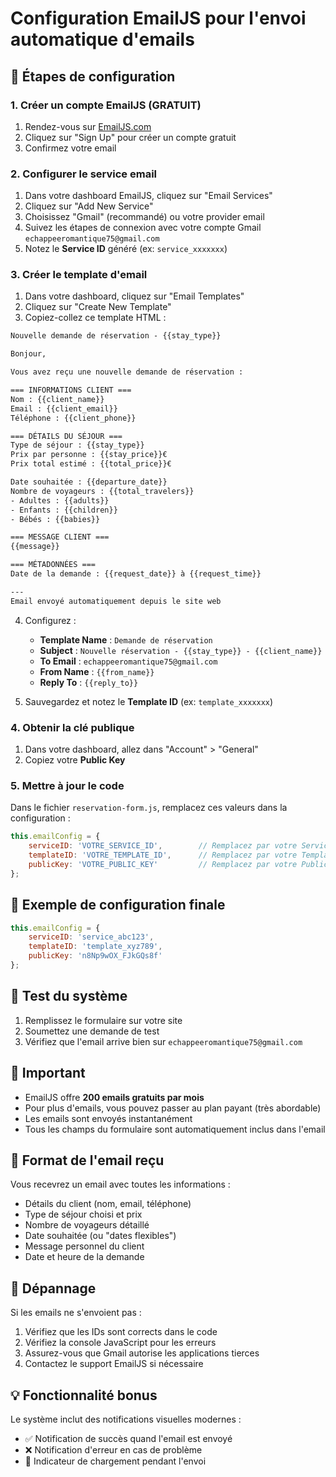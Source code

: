 # Configuration EmailJS pour l'envoi automatique d'emails

## 📧 Étapes de configuration

### 1. Créer un compte EmailJS (GRATUIT)

1. Rendez-vous sur [EmailJS.com](https://www.emailjs.com/)
2. Cliquez sur "Sign Up" pour créer un compte gratuit
3. Confirmez votre email

### 2. Configurer le service email

1. Dans votre dashboard EmailJS, cliquez sur "Email Services"
2. Cliquez sur "Add New Service"
3. Choisissez "Gmail" (recommandé) ou votre provider email
4. Suivez les étapes de connexion avec votre compte Gmail `echappeeromantique75@gmail.com`
5. Notez le **Service ID** généré (ex: `service_xxxxxxx`)

### 3. Créer le template d'email

1. Dans votre dashboard, cliquez sur "Email Templates"
2. Cliquez sur "Create New Template"
3. Copiez-collez ce template HTML :

```html
Nouvelle demande de réservation - {{stay_type}}

Bonjour,

Vous avez reçu une nouvelle demande de réservation :

=== INFORMATIONS CLIENT ===
Nom : {{client_name}}
Email : {{client_email}}
Téléphone : {{client_phone}}

=== DÉTAILS DU SÉJOUR ===
Type de séjour : {{stay_type}}
Prix par personne : {{stay_price}}€
Prix total estimé : {{total_price}}€

Date souhaitée : {{departure_date}}
Nombre de voyageurs : {{total_travelers}}
- Adultes : {{adults}}
- Enfants : {{children}}
- Bébés : {{babies}}

=== MESSAGE CLIENT ===
{{message}}

=== MÉTADONNÉES ===
Date de la demande : {{request_date}} à {{request_time}}

---
Email envoyé automatiquement depuis le site web
```

4. Configurez :
   - **Template Name** : `Demande de réservation`
   - **Subject** : `Nouvelle réservation - {{stay_type}} - {{client_name}}`
   - **To Email** : `echappeeromantique75@gmail.com`
   - **From Name** : `{{from_name}}`
   - **Reply To** : `{{reply_to}}`

5. Sauvegardez et notez le **Template ID** (ex: `template_xxxxxxx`)

### 4. Obtenir la clé publique

1. Dans votre dashboard, allez dans "Account" > "General"
2. Copiez votre **Public Key**

### 5. Mettre à jour le code

Dans le fichier `reservation-form.js`, remplacez ces valeurs dans la configuration :

```javascript
this.emailConfig = {
    serviceID: 'VOTRE_SERVICE_ID',        // Remplacez par votre Service ID
    templateID: 'VOTRE_TEMPLATE_ID',      // Remplacez par votre Template ID
    publicKey: 'VOTRE_PUBLIC_KEY'         // Remplacez par votre Public Key
};
```

## 🎯 Exemple de configuration finale

```javascript
this.emailConfig = {
    serviceID: 'service_abc123',
    templateID: 'template_xyz789', 
    publicKey: 'n8Np9wOX_FJkGQs8f'
};
```

## 🧪 Test du système

1. Remplissez le formulaire sur votre site
2. Soumettez une demande de test
3. Vérifiez que l'email arrive bien sur `echappeeromantique75@gmail.com`

## 🚨 Important

- EmailJS offre **200 emails gratuits par mois**
- Pour plus d'emails, vous pouvez passer au plan payant (très abordable)
- Les emails sont envoyés instantanément
- Tous les champs du formulaire sont automatiquement inclus dans l'email

## 📝 Format de l'email reçu

Vous recevrez un email avec toutes les informations :
- Détails du client (nom, email, téléphone)
- Type de séjour choisi et prix
- Nombre de voyageurs détaillé
- Date souhaitée (ou "dates flexibles")
- Message personnel du client
- Date et heure de la demande

## 🔧 Dépannage

Si les emails ne s'envoient pas :
1. Vérifiez que les IDs sont corrects dans le code
2. Vérifiez la console JavaScript pour les erreurs
3. Assurez-vous que Gmail autorise les applications tierces
4. Contactez le support EmailJS si nécessaire

## 💡 Fonctionnalité bonus

Le système inclut des notifications visuelles modernes :
- ✅ Notification de succès quand l'email est envoyé
- ❌ Notification d'erreur en cas de problème
- 🔄 Indicateur de chargement pendant l'envoi 